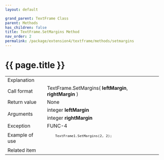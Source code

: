 ```yaml
---
layout: default

grand_parent: TextFrame Class
parent: Methods
has_children: false
title: TextFrame.SetMargins Method
nav_order: 2
permalink: /package/extension4/textframe/methods/setmargins
---
```

# {{ page.title }}

<table>
  <tr>
    <td>Explanation</td>
    <td colspan="2"></td>
  </tr>
  <tr>
    <td>Call format</td>
    <td colspan="2">TextFrame.SetMargins( <b>leftMargin</b>, <b>rightMargin</b> )</td>
  </tr>
  <tr>
    <td>Return value</td>
    <td colspan="2">None</td>
  </tr>  
  <tr>
    <td rowspan="2">Arguments</td>
    <td>integer <b>leftMargin</b></td>
    <td></td>
  </tr>
  <tr>
    <td>integer <b>rightMargin</b></td>
    <td></td>
  </tr>
  <tr>
    <td>Exception</td>
    <td>FUNC-4</td>
    <td></td>
  </tr>
  <tr>
    <td>Example of use</td>
    <td colspan="2"><code><pre>
    TextFrame1.SetMargins(2, 2);
    </pre></code></td>
  </tr>
  <tr>
    <td>Related item</td>
    <td colspan="2"></td>
  </tr>
</table>